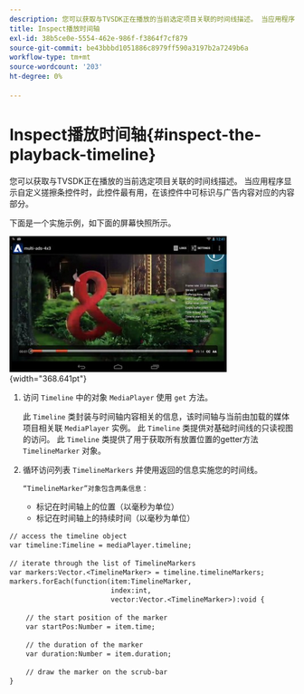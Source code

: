 ```yaml
---
description: 您可以获取与TVSDK正在播放的当前选定项目关联的时间线描述。 当应用程序显示自定义搓擦条控件时，此控件最有用，在该控件中可标识与广告内容对应的内容部分。
title: Inspect播放时间轴
exl-id: 38b5ce0e-5554-462e-986f-f3864f7cf879
source-git-commit: be43bbbd1051886c8979ff590a3197b2a7249b6a
workflow-type: tm+mt
source-wordcount: '203'
ht-degree: 0%

---
```


# Inspect播放时间轴{#inspect-the-playback-timeline}

您可以获取与TVSDK正在播放的当前选定项目关联的时间线描述。 当应用程序显示自定义搓擦条控件时，此控件最有用，在该控件中可标识与广告内容对应的内容部分。

下面是一个实施示例，如下面的屏幕快照所示。
<!--<a id="fig_6D9FB3764F3947A38B8E7726187BD461"></a>-->

![](assets/inspect-playback.jpg){width="368.641pt"}

1. 访问 `Timeline` 中的对象 `MediaPlayer` 使用 `get` 方法。

   此 `Timeline` 类封装与时间轴内容相关的信息，该时间轴与当前由加载的媒体项目相关联 `MediaPlayer` 实例。 此 `Timeline` 类提供对基础时间线的只读视图的访问。 此 `Timeline` 类提供了用于获取所有放置位置的getter方法 `TimelineMarker` 对象。

1. 循环访问列表 `TimelineMarkers` 并使用返回的信息实施您的时间线。

       “TimelineMarker”对象包含两条信息：
   
   * 标记在时间轴上的位置（以毫秒为单位）
   * 标记在时间轴上的持续时间（以毫秒为单位）

<!--<a id="example_BA936629E82B4082A2E2C548E3FC3357"></a>-->

```
// access the timeline object 
var timeline:Timeline = mediaPlayer.timeline; 
 
// iterate through the list of TimelineMarkers 
var markers:Vector.<TimelineMarker> = timeline.timelineMarkers; 
markers.forEach(function(item:TimelineMarker,  
                         index:int,  
                         vector:Vector.<TimelineMarker>):void { 
    
    // the start position of the marker 
    var startPos:Number = item.time; 
 
    // the duration of the marker 
    var duration:Number = item.duration; 
 
    // draw the marker on the scrub-bar 
}
```
